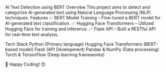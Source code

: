 AI Text Detection using BERT
Overview
This project aims to detect and categorize AI-generated text using Natural Language Processing (NLP) techniques.
Features
✅ BERT Model Training – Fine-tuned a BERT model for AI-generated text classification.
✅ Hugging Face Transformers – Utilized Hugging Face for training and inference.
✅ Flask API – Built a RESTful API for real-time text analysis.


Tech Stack
Python (Primary language)
Hugging Face Transformers (BERT-based model)
Flask (API Development)
Pandas & NumPy (Data processing)
Torch & TensorFlow (Deep learning frameworks)

🚀 Happy Coding! 😊

